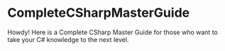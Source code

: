 # CompleteCSharpMasterGuide
Howdy! Here is a Complete CSharp Master Guide for those who want to take your C# knowledge to the next level.
